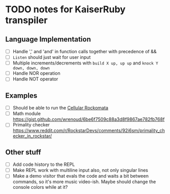 # TODO notes for KaiserRuby transpiler

## Language Implementation

- [ ] Handle ',' and 'and' in function calls together with precedence of &&
- [ ] `Listen` should just wait for user input
- [ ] Multiple increments/decrements with `build X up, up up` and `knock Y down, down, down`
- [ ] Handle NOR operation
- [ ] Handle NOT operator

## Examples

- [ ] Should be able to run the [Cellular Rockomata](https://github.com/Rifhutch/cellular-rocktomata)
- [ ] Math module https://gist.github.com/wrenoud/6be6f7509c88a3d8f9867ae782fb768f
- [ ] Primality checker https://www.reddit.com/r/RockstarDevs/comments/92i6sm/primality_checker_in_rockstar/

## Other stuff

- [ ] Add code history to the REPL
- [ ] Make REPL work with multiline input also, not only singular lines
- [ ] Make a demo visitor that evals the code and waits a bit between commands, so it's more music video-ish. Maybe should change the console colors while at it?
